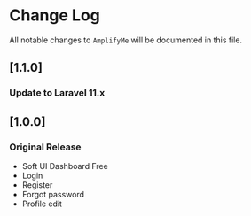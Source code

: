 # Change Log
All notable changes to `AmplifyMe` will be documented in this file.

## [1.1.0]
### Update to Laravel 11.x

## [1.0.0]
### Original Release
- Soft UI Dashboard Free
- Login
- Register
- Forgot password
- Profile edit
